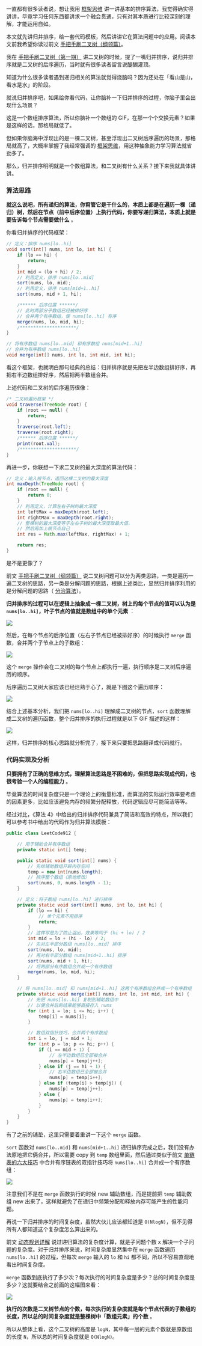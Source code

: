 一直都有很多读者说，想让我用 [框架思维](https://labuladong.gitee.io/algo/1/2/) 讲一讲基本的排序算法，我觉得确实得讲讲，毕竟学习任何东西都讲求一个融会贯通，只有对其本质进行比较深刻的理解，才能运用自如。

本文就先讲归并排序，给一套代码模板，然后讲讲它在算法问题中的应用。阅读本文前我希望你读过前文 [手把手刷二叉树（纲领篇）](https://labuladong.gitee.io/algo/2/21/36/)。

我在 [手把手刷二叉树（第一期）](https://labuladong.gitee.io/algo/2/21/37/) 讲二叉树的时候，提了一嘴归并排序，说归并排序就是二叉树的后序遍历，当时就有很多读者留言说醍醐灌顶。

知道为什么很多读者遇到递归相关的算法就觉得烧脑吗？因为还处在「看山是山，看水是水」的阶段。

就说归并排序吧，如果给你看代码，让你脑补一下归并排序的过程，你脑子里会出现什么场景？

这是一个数组排序算法，所以你脑补一个数组的 GIF，在那一个个交换元素？如果是这样的话，那格局就低了。

但如果你脑海中浮现出的是一棵二叉树，甚至浮现出二叉树后序遍历的场景，那格局就高了，大概率掌握了我经常强调的 [框架思维](https://labuladong.gitee.io/algo/1/2/)，用这种抽象能力学习算法就省劲多了。

那么，归并排序明明就是一个数组算法，和二叉树有什么关系？接下来我就具体讲讲。

### 算法思路

**就这么说吧，所有递归的算法，你甭管它是干什么的，本质上都是在遍历一棵（递归）树，然后在节点（前中后序位置）上执行代码，你要写递归算法，本质上就是要告诉每个节点需要做什么** 。

你看归并排序的代码框架：

```java
// 定义：排序 nums[lo..hi]
void sort(int[] nums, int lo, int hi) {
    if (lo == hi) {
        return;
    }
    int mid = (lo + hi) / 2;
    // 利用定义，排序 nums[lo..mid]
    sort(nums, lo, mid);
    // 利用定义，排序 nums[mid+1..hi]
    sort(nums, mid + 1, hi);

    /****** 后序位置 ******/
    // 此时两部分子数组已经被排好序
    // 合并两个有序数组，使 nums[lo..hi] 有序
    merge(nums, lo, mid, hi);
    /*********************/
}

// 将有序数组 nums[lo..mid] 和有序数组 nums[mid+1..hi]
// 合并为有序数组 nums[lo..hi]
void merge(int[] nums, int lo, int mid, int hi);
```

看这个框架，也就明白那句经典的总结：归并排序就是先把左半边数组排好序，再把右半边数组排好序，然后把两半数组合并。

上述代码和二叉树的后序遍历很像：

```java
/* 二叉树遍历框架 */
void traverse(TreeNode root) {
    if (root == null) {
        return;
    }
    traverse(root.left);
    traverse(root.right);
    /****** 后序位置 ******/
    print(root.val);
    /*********************/
}
```

再进一步，你联想一下求二叉树的最大深度的算法代码：

```java
// 定义：输入根节点，返回这棵二叉树的最大深度
int maxDepth(TreeNode root) {
	if (root == null) {
		return 0;
	}
	// 利用定义，计算左右子树的最大深度
	int leftMax = maxDepth(root.left);
	int rightMax = maxDepth(root.right);
	// 整棵树的最大深度等于左右子树的最大深度取最大值，
    // 然后再加上根节点自己
	int res = Math.max(leftMax, rightMax) + 1;

	return res;
}
```


是不是更像了？

前文 [手把手刷二叉树（纲领篇）](https://labuladong.gitee.io/algo/2/21/36/) 说二叉树问题可以分为两类思路，一类是遍历一遍二叉树的思路，另一类是分解问题的思路，根据上述类比，显然归并排序利用的是分解问题的思路（ [分治算法](https://labuladong.gitee.io/algo/4/33/123/)）。

**归并排序的过程可以在逻辑上抽象成一棵二叉树，树上的每个节点的值可以认为是 `nums[lo..hi]`，叶子节点的值就是数组中的单个元素** ：

![](https://labuladong.gitee.io/algo/images/%e5%bd%92%e5%b9%b6%e6%8e%92%e5%ba%8f/1.jpeg)

然后，在每个节点的后序位置（左右子节点已经被排好序）的时候执行 `merge` 函数，合并两个子节点上的子数组：

![](https://labuladong.gitee.io/algo/images/%e5%bd%92%e5%b9%b6%e6%8e%92%e5%ba%8f/2.jpeg)

这个 `merge` 操作会在二叉树的每个节点上都执行一遍，执行顺序是二叉树后序遍历的顺序。

后序遍历二叉树大家应该已经烂熟于心了，就是下图这个遍历顺序：

![](https://labuladong.gitee.io/algo/images/%e5%bd%92%e5%b9%b6%e6%8e%92%e5%ba%8f/3.jpeg)


结合上述基本分析，我们把 `nums[lo..hi]` 理解成二叉树的节点，`sort` 函数理解成二叉树的遍历函数，整个归并排序的执行过程就是以下 GIF 描述的这样：

![](https://labuladong.gitee.io/algo/images/%e5%bd%92%e5%b9%b6%e6%8e%92%e5%ba%8f/4.gif)

这样，归并排序的核心思路就分析完了，接下来只要把思路翻译成代码就行。

### 代码实现及分析

**只要拥有了正确的思维方式，理解算法思路是不困难的，但把思路实现成代码，也很考验一个人的编程能力** 。

毕竟算法的时间复杂度只是一个理论上的衡量标准，而算法的实际运行效率要考虑的因素更多，比如应该避免内存的频繁分配释放，代码逻辑应尽可能简洁等等。

经过对比，《算法 4》中给出的归并排序代码兼具了简洁和高效的特点，所以我们可以参考书中给出的代码作为归并算法模板：

```java
public class LeetCode912 {

    // 用于辅助合并有序数组
    private static int[] temp;

    public static void sort(int[] nums) {
        // 先给辅助数组开辟内存空间
        temp = new int[nums.length];
        // 排序整个数组（原地修改）
        sort(nums, 0, nums.length - 1);
    }

    // 定义：将子数组 nums[lo..hi] 进行排序
    private static void sort(int[] nums, int lo, int hi) {
        if (lo == hi) {
            // 单个元素不用排序
            return;
        }
        // 这样写是为了防止溢出，效果等同于 (hi + lo) / 2
        int mid = lo + (hi - lo) / 2;
        // 先对左半部分数组 nums[lo..mid] 排序
        sort(nums, lo, mid);
        // 再对右半部分数组 nums[mid+1..hi] 排序
        sort(nums, mid + 1, hi);
        // 将两部分有序数组合并成一个有序数组
        merge(nums, lo, mid, hi);
    }

    // 将 nums[lo..mid] 和 nums[mid+1..hi] 这两个有序数组合并成一个有序数组
    private static void merge(int[] nums, int lo, int mid, int hi) {
        // 先把 nums[lo..hi] 复制到辅助数组中
        // 以便合并后的结果能够直接存入 nums
        for (int i = lo; i <= hi; i++) {
            temp[i] = nums[i];
        }

        // 数组双指针技巧，合并两个有序数组
        int i = lo, j = mid + 1;
        for (int p = lo; p <= hi; p++) {
            if (i == mid + 1) {
                // 左半边数组已全部被合并
                nums[p] = temp[j++];
            } else if (j == hi + 1) {
                // 右半边数组已全部被合并
                nums[p] = temp[i++];
            } else if (temp[i] > temp[j]) {
                nums[p] = temp[j++];
            } else {
                nums[p] = temp[i++];
            }
        }
    }
}
```

有了之前的铺垫，这里只需要着重讲一下这个 `merge` 函数。

`sort` 函数对 `nums[lo..mid]` 和 `nums[mid+1..hi]` 递归排序完成之后，我们没有办法原地把它俩合并，所以需要 copy 到 `temp` 数组里面，然后通过类似于前文 [单链表的六大技巧](https://labuladong.gitee.io/algo/2/19/18/) 中合并有序链表的双指针技巧将 `nums[lo..hi]` 合并成一个有序数组：

![](https://labuladong.gitee.io/algo/images/%e5%bd%92%e5%b9%b6%e6%8e%92%e5%ba%8f/5.jpeg)

注意我们不是在 `merge` 函数执行的时候 new 辅助数组，而是提前把 `temp` 辅助数组 new 出来了，这样就避免了在递归中频繁分配和释放内存可能产生的性能问题。

再说一下归并排序的时间复杂度，虽然大伙儿应该都知道是 `O(NlogN)`，但不见得所有人都知道这个复杂度怎么算出来的。

前文 [动态规划详解](https://labuladong.gitee.io/algo/3/25/69/) 说过递归算法的复杂度计算，就是子问题个数 x 解决一个子问题的复杂度。对于归并排序来说，时间复杂度显然集中在 `merge` 函数遍历 `nums[lo..hi]` 的过程，但每次 `merge` 输入的 `lo` 和 `hi` 都不同，所以不容易直观地看出时间复杂度。

`merge` 函数到底执行了多少次？每次执行的时间复杂度是多少？总的时间复杂度是多少？这就要结合之前画的这幅图来看：

![](https://labuladong.gitee.io/algo/images/%e5%bd%92%e5%b9%b6%e6%8e%92%e5%ba%8f/1.jpeg)

**执行的次数是二叉树节点的个数，每次执行的复杂度就是每个节点代表的子数组的长度，所以总的时间复杂度就是整棵树中「数组元素」的个数** 。

所以从整体上看，这个二叉树的高度是 `logN`，其中每一层的元素个数就是原数组的长度 `N`，所以总的时间复杂度就是 `O(NlogN)`。
